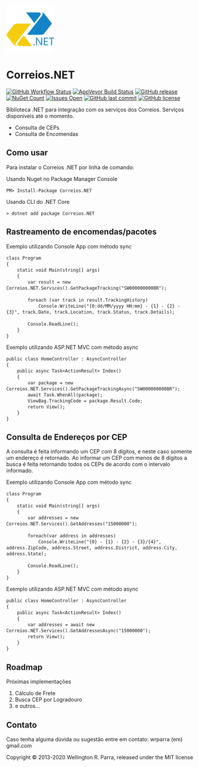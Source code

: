 ![Correios.NET](./src/Correios.NET/icon.png)

# Correios.NET

[![GitHub Workflow Status](https://img.shields.io/github/workflow/status/wrparra/Correios.NET/.NET%20Core?logo=github&style=flat-square)](https://github.com/wrparra/Correios.NET/actions)
[![AppVeyor Build Status](https://img.shields.io/appveyor/build/wrparra/correios-net?logo=appveyor&style=flat-square)](https://ci.appveyor.com/project/wrparra/correios-net)
[![GitHub release](https://img.shields.io/github/v/release/wrparra/Correios.NET?logo=github&style=flat-square)](https://github.com/wrparra/Correios.NET/releases)
[![NuGet Count](https://img.shields.io/nuget/dt/Correios.NET.svg?logo=nuget&style=flat-square)](https://www.nuget.org/packages/Correios.NET/)
[![Issues Open](https://img.shields.io/github/issues/wrparra/Correios.NET.svg?logo=github&style=flat-square)](https://github.com/wrparra/Correios.NET/issues)
[![GitHub last commit](https://img.shields.io/github/last-commit/wrparra/Correios.NET?style=flat-square)](https://github.com/wrparra/Correios.NET/commits/master)
[![GitHub license](https://img.shields.io/github/license/wrparra/Correios.NET?style=flat-square)](https://github.com/wrparra/Correios.NET/blob/master/LICENSE.txt)

Biblioteca .NET para integração com os serviços dos Correios.
Serviços disponíveis até o momento.

- Consulta de CEPs
- Consulta de Encomendas

## Como usar

Para instalar o Correios .NET por linha de comando:

Usando Nuget no Package Manager Console

    PM> Install-Package Correios.NET

Usando CLI do .NET Core

    > dotnet add package Correios.NET

## Rastreamento de encomendas/pacotes

Exemplo utilizando Console App com método sync

    class Program
    {
        static void Main(string[] args)
        {
            var result = new Correios.NET.Services().GetPackageTracking("SW000000000BR");

            foreach (var track in result.TrackingHistory)
                Console.WriteLine("{0:dd/MM/yyyy HH:mm} - {1} - {2} - {3}", track.Date, track.Location, track.Status, track.Details);

            Console.ReadLine();
        }
    }

Exemplo utilizando ASP.NET MVC com método async

    public class HomeController : AsyncController
    {
        public async Task<ActionResult> Index()
        {
            var package = new Correios.NET.Services().GetPackageTrackingAsync("SW000000000BR");
            await Task.WhenAll(package);
            ViewBag.TrackingCode = package.Result.Code;
            return View();
        }
    }

## Consulta de Endereços por CEP

A consulta é feita informando um CEP com 8 dígitos, e neste caso somente um endereço é retornado.
Ao informar um CEP com menos de 8 dígitos a busca é feita retornando todos os CEPs de acordo com o intervalo informado.

Exemplo utilizando Console App com método sync

    class Program
    {
        static void Main(string[] args)
        {
            var addresses = new Correios.NET.Services().GetAddresses("15000000");

            foreach(var address in addresses)
                Console.WriteLine("{0} - {1} - {2} - {3}/{4}", address.ZipCode, address.Street, address.District, address.City, address.State);

            Console.ReadLine();
        }
    }

Exemplo utilizando ASP.NET MVC com método async

    public class HomeController : AsyncController
    {
        public async Task<ActionResult> Index()
        {
            var addresses = await new Correios.NET.Services().GetAddressesAsync("15000000");
            return View();
        }
    }

## Roadmap

Próximas implementações

1. Cálculo de Frete
2. Busca CEP por Logradouro
3. e outros...

## Contato

Caso tenha alguma dúvida ou sugestão entre em contato: wrparra (em) gmail.com

Copyright © 2013-2020 Wellington R. Parra, released under the MIT license
